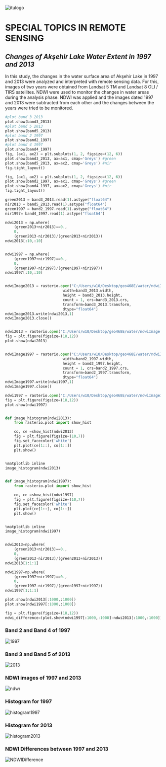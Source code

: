 ![itulogo](itulogo.jpeg)
# SPECIAL TOPICS IN REMOTE SENSING
## *Changes of Akşehir Lake Water Extent in 1997 and 2013*

In this study, the changes in the water surface area of Akşehir Lake in 1997 and 2013  were analyzed and interpreted with remote sensing data. For this, images of two years were obtained from Landsat 5 TM and Landsat 8 OLI / TIRS satellites. NDWI were used to monitor the changes in water areas during the analysis phase. NDWI was applied and the images dated 1997 and 2013 were subtracted from each other and the changes between the years were tried to be monitored.

```Python
#plot band 3 2013
plot.show(band3_2013)
#plot band 5 2013
plot.show(band5_2013)
#plot band 2 1997
plot.show(band2_1997)
#plot band 4 1997
plot.show(band4_1997)
fig, (ax1, ax2) = plt.subplots(1, 2, figsize=(12, 6))
plot.show(band3_2013, ax=ax1, cmap='Greys') #green
plot.show(band5_2013, ax=ax2, cmap='Greys') #nir
fig.tight_layout()

fig, (ax1, ax2) = plt.subplots(1, 2, figsize=(12, 6))
plot.show(band2_1997, ax=ax1, cmap='Greys') #green
plot.show(band4_1997, ax=ax2, cmap='Greys') #nir
fig.tight_layout()

green2013 = band3_2013.read(1).astype("float64")
nir2013 = band5_2013.read(1).astype("float64")
green1997 = band2_1997.read(1).astype("float64")
nir1997= band4_1997.read(1).astype("float64")

ndwi2013 = np.where(
    (green2013+nir2013)==0., 
    0, 
    (green2013-nir2013)/(green2013+nir2013))
ndwi2013[:10,:10]


ndwi1997 = np.where(
    (green1997+nir1997)==0., 
    0, 
    (green1997-nir1997)/(green1997+nir1997))
ndwi1997[:10,:10]


ndwiImage2013 = rasterio.open("C:/Users/w10/Desktop/geo468E/water/ndwiImage2013.tiff","w",driver="Gtiff",
                          width=band3_2013.width, 
                          height = band3_2013.height, 
                          count = 1, crs=band3_2013.crs, 
                          transform=band3_2013.transform, 
                          dtype="float64")
ndwiImage2013.write(ndwi2013,1)
ndwiImage2013.close()


ndwi2013 = rasterio.open("C:/Users/w10/Desktop/geo468E/water/ndwiImage.tiff")
fig = plt.figure(figsize=(18,12))
plot.show(ndwi2013)


ndwiImage1997 = rasterio.open("C:/Users/w10/Desktop/geo468E/water/ndwiImage1997.tiff","w",driver="Gtiff",
                          width=band2_1997.width, 
                          height = band2_1997.height, 
                          count = 1, crs=band2_1997.crs, 
                          transform=band2_1997.transform, 
                          dtype="float64")
ndwiImage1997.write(ndwi1997,1)
ndwiImage1997.close()

ndwi1997 = rasterio.open("C:/Users/w10/Desktop/geo468E/water/ndwiImage1997.tiff")
fig = plt.figure(figsize=(18,12))
plot.show(ndwi1997)


def image_histogram(ndwi2013):
    from rasterio.plot import show_hist

    co, ce =show_hist(ndwi2013)
    fig = plt.figure(figsize=(10,7))
    fig.set_facecolor('white')
    plt.plot(ce[1::], co[1::])
    plt.show()


%matplotlib inline
image_histogram(ndwi2013)


def image_histogram(ndwi1997):
    from rasterio.plot import show_hist

    co, ce =show_hist(ndwi1997)
    fig = plt.figure(figsize=(10,7))
    fig.set_facecolor('white')
    plt.plot(ce[1::], co[1::])
    plt.show()


%matplotlib inline
image_histogram(ndwi1997)


ndwi2013=np.where(
    (green2013+nir2013)==0., 
    0, 
    (green2013-nir2013)/(green2013+nir2013))
ndwi2013[1:1:1]

ndwi1997=np.where(
    (green1997+nir1997)==0., 
    0, 
    (green1997-nir1997)/(green1997+nir1997))
ndwi1997[1:1:1]

plot.show(ndwi2013[:1000,:1000])
plot.show(ndwi1997[:1000,:1000])

fig = plt.figure(figsize=(18,12))
ndwi_difference=(plot.show(ndwi1997[:1000,:1000]-ndwi2013[:1000,:1000]))
```
### Band 2 and Band 4 of 1997
![1997](1997.JPG)
### Band 3 and Band 5 of 2013
![2013](2013.JPG)
### NDWI images of 1997 and 2013
![ndwı](ndwı.JPG)
### Histogram for 1997
![histogram1997](histogram1997.JPG)
### Histogram for 2013
![histogram2013](histogram2013.JPG)
### NDWI Differences between 1997 and 2013
![NDWIDifference](NDWIDifference.JPG)
